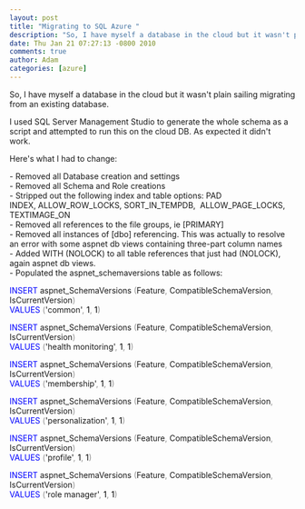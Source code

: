 ```yaml
---
layout: post
title: "Migrating to SQL Azure "
description: "So, I have myself a database in the cloud but it wasn't plain sailing migrating from an existing database.I used SQL Server Management Studio to generate the whole schema as a script and attempted to run this on the cloud DB. As expected it didn't..."
date: Thu Jan 21 07:27:13 -0800 2010
comments: true
author: Adam
categories: [azure]
---
```


So, I have myself a database in the cloud but it wasn't plain sailing migrating from an existing database.<p /><div>I used SQL Server Management Studio to generate the whole schema as a script and attempted to run this on the cloud DB. As expected it didn't work.&nbsp;</div><p /><div>Here's what I had to change:</div><p /><div><div>- Removed all Database creation and settings</div><div>- Removed all Schema and Role creations</div><div>- Stripped out the following index and table options: PAD INDEX,&nbsp;ALLOW_ROW_LOCKS,&nbsp;SORT_IN_TEMPDB, &nbsp;ALLOW_PAGE_LOCKS, TEXTIMAGE_ON</div><div>- Removed all references to the file groups, ie [PRIMARY]</div><div>- Removed all instances of [dbo] referencing. This was actually to resolve an error with some aspnet db views containing three-part column names</div><div>- Added WITH (NOLOCK) to all table references that just had (NOLOCK), again aspnet db views.</div><div>- Populated the aspnet_schemaversions table as follows:</div><p /><div><div style=""><span style="color: #0000ff;">INSERT</span> aspnet_SchemaVersions<span style="color: #0000ff;"> </span><span style="color: #929292;">(</span>Feature<span style="color: #929292;">,</span> CompatibleSchemaVersion<span style="color: #929292;">,</span> IsCurrentVersion<span style="color: #929292;">)</span></div><div style=""><span style="color: #0000ff;">VALUES </span><span style="color: #929292;">(</span>'common'<span style="color: #929292;">,</span><span style="color: #000000;"> 1</span><span style="color: #929292;">,</span><span style="color: #000000;"> 1</span><span style="color: #929292;">)</span></div><p /><div style=""><span style="color: #0000ff;">INSERT</span> aspnet_SchemaVersions<span style="color: #0000ff;"> </span><span style="color: #929292;">(</span>Feature<span style="color: #929292;">,</span> CompatibleSchemaVersion<span style="color: #929292;">,</span> IsCurrentVersion<span style="color: #929292;">)</span></div><div style=""><span style="color: #0000ff;">VALUES </span><span style="color: #929292;">(</span>'health monitoring'<span style="color: #929292;">,</span><span style="color: #000000;"> 1</span><span style="color: #929292;">,</span><span style="color: #000000;"> 1</span><span style="color: #929292;">)</span></div><p /><div style=""><span style="color: #0000ff;">INSERT</span> aspnet_SchemaVersions<span style="color: #0000ff;"> </span><span style="color: #929292;">(</span>Feature<span style="color: #929292;">,</span> CompatibleSchemaVersion<span style="color: #929292;">,</span> IsCurrentVersion<span style="color: #929292;">)</span></div><div style=""><span style="color: #0000ff;">VALUES </span><span style="color: #929292;">(</span>'membership'<span style="color: #929292;">,</span><span style="color: #000000;"> 1</span><span style="color: #929292;">,</span><span style="color: #000000;"> 1</span><span style="color: #929292;">)</span></div><p /><div style=""><span style="color: #0000ff;">INSERT</span> aspnet_SchemaVersions<span style="color: #0000ff;"> </span><span style="color: #929292;">(</span>Feature<span style="color: #929292;">,</span> CompatibleSchemaVersion<span style="color: #929292;">,</span> IsCurrentVersion<span style="color: #929292;">)</span></div><div style=""><span style="color: #0000ff;">VALUES </span><span style="color: #929292;">(</span>'personalization'<span style="color: #929292;">,</span><span style="color: #000000;"> 1</span><span style="color: #929292;">,</span><span style="color: #000000;"> 1</span><span style="color: #929292;">)</span></div><p /><div style=""><span style="color: #0000ff;">INSERT</span> aspnet_SchemaVersions<span style="color: #0000ff;"> </span><span style="color: #929292;">(</span>Feature<span style="color: #929292;">,</span> CompatibleSchemaVersion<span style="color: #929292;">,</span> IsCurrentVersion<span style="color: #929292;">)</span></div><div style=""><span style="color: #0000ff;">VALUES </span><span style="color: #929292;">(</span>'profile'<span style="color: #929292;">,</span><span style="color: #000000;"> 1</span><span style="color: #929292;">,</span><span style="color: #000000;"> 1</span><span style="color: #929292;">)</span></div><p /><div style=""><span style="color: #0000ff;">INSERT</span> aspnet_SchemaVersions<span style="color: #0000ff;"> </span><span style="color: #929292;">(</span>Feature<span style="color: #929292;">,</span> CompatibleSchemaVersion<span style="color: #929292;">,</span> IsCurrentVersion<span style="color: #929292;">)</span></div><div style=""><span style="color: #0000ff;">VALUES </span><span style="color: #929292;">(</span>'role manager'<span style="color: #929292;">,</span><span style="color: #000000;"> 1</span><span style="color: #929292;">,</span><span style="color: #000000;"> 1</span><span style="color: #929292;">)</span></div></div><p /><p /><p /></div>